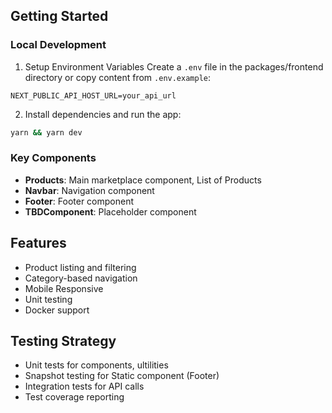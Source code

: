 
## Getting Started

### Local Development
1. Setup Environment Variables
Create a `.env` file in the packages/frontend directory or copy content from `.env.example`:
```env
NEXT_PUBLIC_API_HOST_URL=your_api_url
```
2. Install dependencies and run the app:
```bash
yarn && yarn dev
```

### Key Components
- **Products**: Main marketplace component, List of Products
- **Navbar**: Navigation component
- **Footer**: Footer component
- **TBDComponent**: Placeholder component

## Features
- Product listing and filtering
- Category-based navigation
- Mobile Responsive
- Unit testing
- Docker support

## Testing Strategy
- Unit tests for components, ultilities
- Snapshot testing for Static component (Footer)
- Integration tests for API calls
- Test coverage reporting

